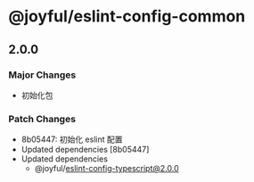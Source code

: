 # @joyful/eslint-config-common

## 2.0.0
### Major Changes

- 初始化包

### Patch Changes

- 8b05447: 初始化 eslint 配置
- Updated dependencies [8b05447]
- Updated dependencies
  - @joyful/eslint-config-typescript@2.0.0

